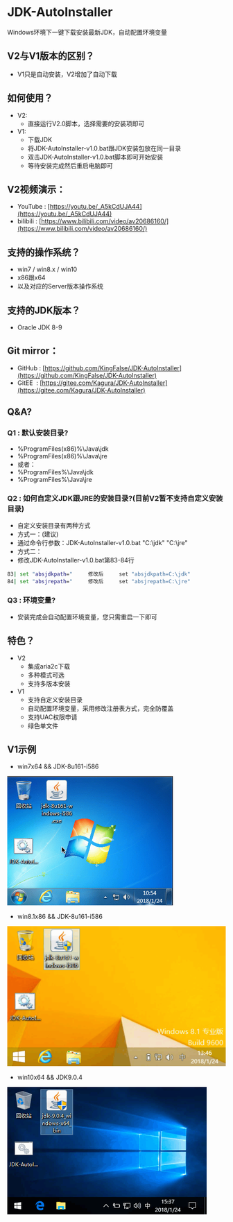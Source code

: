 # JDK-AutoInstaller
Windows环境下一键下载安装最新JDK，自动配置环境变量


## V2与V1版本的区别？
* V1只是自动安装，V2增加了自动下载

## 如何使用？
* V2:
    * 直接运行V2.0脚本，选择需要的安装项即可
* V1:
    * 下载JDK
    * 将JDK-AutoInstaller-v1.0.bat跟JDK安装包放在同一目录
    * 双击JDK-AutoInstaller-v1.0.bat脚本即可开始安装
    * 等待安装完成然后重启电脑即可
    
## V2视频演示：
* YouTube&nbsp;:&nbsp;[https://youtu.be/_A5kCdUJA44](https://youtu.be/_A5kCdUJA44)
* bilibili&nbsp;:&nbsp;[https://www.bilibili.com/video/av20686160/](https://www.bilibili.com/video/av20686160/)


## 支持的操作系统？
* win7 / win8.x / win10 
* x86跟x64
* 以及对应的Server版本操作系统

## 支持的JDK版本？
* Oracle JDK 8-9

## Git mirror：

* GitHub&nbsp;:&nbsp;[https://github.com/KingFalse/JDK-AutoInstaller](https://github.com/KingFalse/JDK-AutoInstaller)    
* GitEE&nbsp;&nbsp;:&nbsp;[https://gitee.com/Kagura/JDK-AutoInstaller](https://gitee.com/Kagura/JDK-AutoInstaller)

## Q&A?
### Q1 : 默认安装目录?
* %ProgramFiles(x86)%\Java\jdk
* %ProgramFiles(x86)%\Java\jre
* 或者：
* %ProgramFiles%\Java\jdk
* %ProgramFiles%\Java\jre

### Q2 : 如何自定义JDK跟JRE的安装目录?(目前V2暂不支持自定义安装目录)
* 自定义安装目录有两种方式
* 方式一：(建议)
* 通过命令行参数：JDK-AutoInstaller-v1.0.bat "C:\jdk" "C:\jre"
* 方式二：
* 修改JDK-AutoInstaller-v1.0.bat第83-84行
~~~bat
83| set "absjdkpath="     修改后     set "absjdkpath=C:\jdk"
84| set "absjrepath="     修改后     set "absjrepath=C:\jre"
~~~

### Q3 : 环境变量?
* 安装完成会自动配置环境变量，您只需重启一下即可

## 特色？
* V2
    * 集成aria2c下载
    * 多种模式可选
    * 支持多版本安装
* V1
    * 支持自定义安装目录
    * 自动配置环境变量，采用修改注册表方式，完全防覆盖
    * 支持UAC权限申请
    * 绿色单文件

## V1示例
* win7x64 && JDK-8u161-i586

![](example/1.gif)
* win8.1x86 && JDK-8u161-i586

![](example/2.gif)
* win10x64 && JDK9.0.4

![](example/3.gif)
